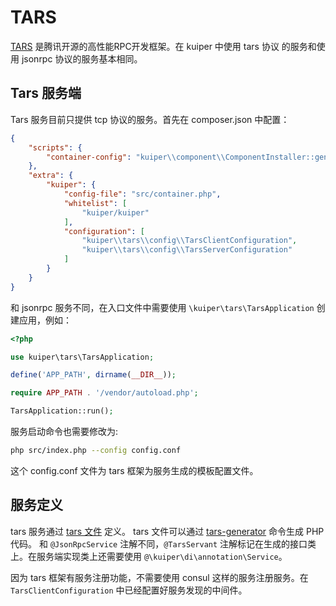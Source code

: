 # TARS 

[TARS](https://github.com/TarsCloud/Tars/blob/master/README.zh.md) 是腾讯开源的高性能RPC开发框架。在 kuiper 中使用 tars 协议
的服务和使用 jsonrpc 协议的服务基本相同。

## Tars 服务端

Tars 服务目前只提供 tcp 协议的服务。首先在 composer.json 中配置：

```json
{
    "scripts": {
        "container-config": "kuiper\\component\\ComponentInstaller::generate"
    },
    "extra": {
        "kuiper": {
            "config-file": "src/container.php",
            "whitelist": [
                "kuiper/kuiper"
            ],
            "configuration": [
                "kuiper\\tars\\config\\TarsClientConfiguration",
                "kuiper\\tars\\config\\TarsServerConfiguration"
            ]
        }
    }
}
```

和 jsonrpc 服务不同，在入口文件中需要使用 `\kuiper\tars\TarsApplication` 创建应用，例如：

```php
<?php

use kuiper\tars\TarsApplication;

define('APP_PATH', dirname(__DIR__));

require APP_PATH . '/vendor/autoload.php';

TarsApplication::run();
```

服务启动命令也需要修改为:

```bash
php src/index.php --config config.conf
```

这个 config.conf 文件为 tars 框架为服务生成的模板配置文件。

## 服务定义

tars 服务通过 [tars 文件](https://github.com/TarsCloud/TarsDocs/blob/master/base/tars-protocol.md) 定义。
tars 文件可以通过 [tars-generator](https://github.com/wenbinye/tars-generator) 命令生成 PHP 代码。
和 `@JsonRpcService` 注解不同，`@TarsServant` 注解标记在生成的接口类上。在服务端实现类上还需要使用 `@\kuiper\di\annotation\Service`。

因为 tars 框架有服务注册功能，不需要使用 consul 这样的服务注册服务。在 `TarsClientConfiguration` 中已经配置好服务发现的中间件。

